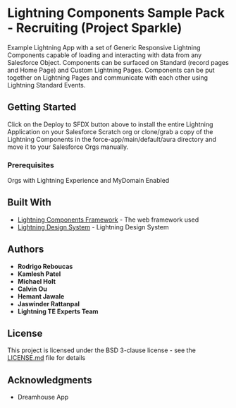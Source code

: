 # Lightning Components Sample Pack - Recruiting (Project Sparkle)

Example Lightning App with a set of Generic Responsive Lightning Components capable of loading and interacting with data from any Salesforce Object. Components can be surfaced on Standard (record pages and Home Page) and Custom Lightning Pages. Components can be put together on Lightning Pages and communicate with each other using Lightning Standard Events.

## Getting Started

Click on the Deploy to SFDX button above to install the entire Lightning Application on your Salesforce Scratch org or clone/grab a copy of the Lightning Components in the force-app/main/default/aura directory and move it to your Salesforce Orgs manually.

### Prerequisites

Orgs with Lightning Experience and MyDomain Enabled


## Built With

* [Lightning Components Framework](https://developer.salesforce.com/docs/atlas.en-us.lightning.meta/lightning/intro_framework.htm/) - The web framework used
* [Lightning Design System](https://www.lightningdesignsystem.com//) - Lightning Design System



## Authors

* **Rodrigo Reboucas** 
* **Kamlesh Patel** 
* **Michael Holt** 
* **Calvin Ou** 
* **Hemant Jawale** 
* **Jaswinder Rattanpal** 
* **Lightning TE Experts Team** 


## License

This project is licensed under the BSD 3-clause license - see the [LICENSE.md](LICENSE.md) file for details

## Acknowledgments

* Dreamhouse App


